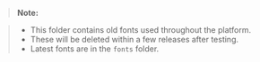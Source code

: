 > **Note:**

> - This folder contains old fonts used throughout the platform.
> - These will be deleted within a few releases after testing.
> - Latest fonts are in the ```fonts``` folder.
